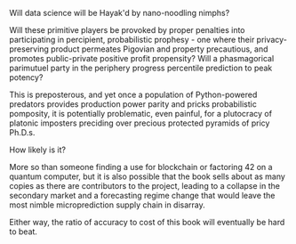 

Will data science will be Hayak'd by nano-noodling nimphs?

Will these primitive players be provoked by proper penalties into participating in percipient, probabilistic prophesy - one where their privacy-preserving product permeates Pigovian and property precautious, and promotes public-private positive profit propensity? Will a phasmagorical parimutuel party in the periphery progress percentile prediction to peak potency? 

This is preposterous, and yet once a population of Python-powered predators provides production power parity
and pricks probabilistic pomposity, it is potentially problematic, even painful, for a plutocracy of platonic
imposters preciding over precious protected pyramids of pricy Ph.D.s.  

How likely is it? 

More so than someone finding a use for blockchain or factoring 42 on a quantum computer, but it is also
possible that the book sells about as many copies as there are contributors to the project, leading to a collapse
in the secondary market and a forecasting regime change that would leave the most nimble microprediction 
supply chain in disarray. 

Either way, the ratio of accuracy to cost of this book will eventually be hard to beat. 

